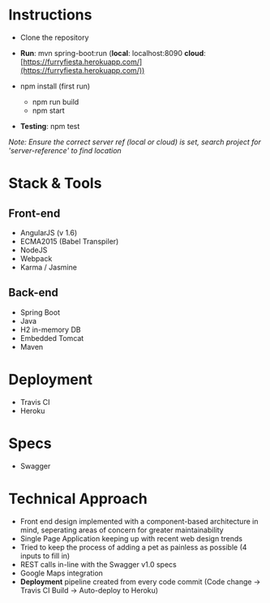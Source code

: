 
# Instructions 

* Clone the repository 

* **Run**: mvn spring-boot:run (**local**: localhost:8090  **cloud**: [https://furryfiesta.herokuapp.com/](https://furryfiesta.herokuapp.com/))

* npm install (first run)
  * npm run build
  * npm start

* **Testing**: npm test

*Note: Ensure the correct server ref (local or cloud) is set, search project for 'server-reference' to find location*

# Stack & Tools

## Front-end

* AngularJS (v 1.6)
* ECMA2015 (Babel Transpiler) 
* NodeJS
* Webpack 
* Karma / Jasmine

## Back-end

* Spring Boot 
* Java
* H2 in-memory DB 
* Embedded Tomcat 
* Maven 

# Deployment

* Travis CI 
* Heroku 

# Specs
* Swagger



# Technical Approach

* Front end design implemented with a component-based architecture in mind, seperating areas of concern for greater maintainability 
* Single Page Application keeping up with recent web design trends 
* Tried to keep the process of adding a pet as painless as possible (4 inputs to fill in) 
* REST calls in-line with the Swagger v1.0 specs 
* Google Maps integration 
* **Deployment** pipeline created from every code commit (Code change -> Travis CI Build -> Auto-deploy to Heroku) 

